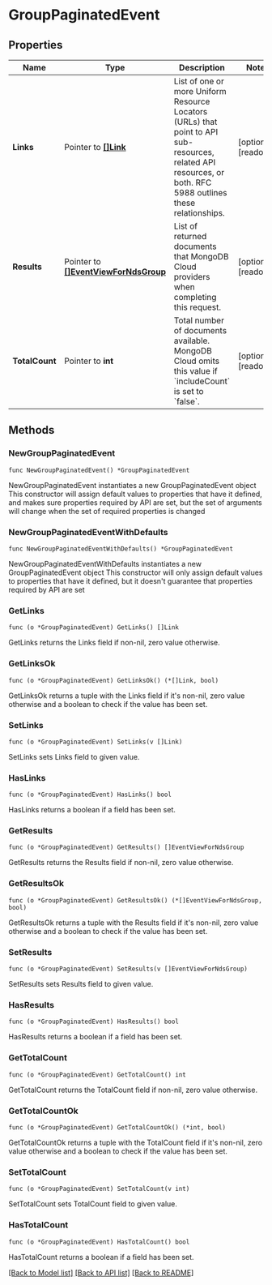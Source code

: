 # GroupPaginatedEvent

## Properties

Name | Type | Description | Notes
------------ | ------------- | ------------- | -------------
**Links** | Pointer to [**[]Link**](Link.md) | List of one or more Uniform Resource Locators (URLs) that point to API sub-resources, related API resources, or both. RFC 5988 outlines these relationships. | [optional] [readonly] 
**Results** | Pointer to [**[]EventViewForNdsGroup**](EventViewForNdsGroup.md) | List of returned documents that MongoDB Cloud providers when completing this request. | [optional] [readonly] 
**TotalCount** | Pointer to **int** | Total number of documents available. MongoDB Cloud omits this value if &#x60;includeCount&#x60; is set to &#x60;false&#x60;. | [optional] [readonly] 

## Methods

### NewGroupPaginatedEvent

`func NewGroupPaginatedEvent() *GroupPaginatedEvent`

NewGroupPaginatedEvent instantiates a new GroupPaginatedEvent object
This constructor will assign default values to properties that have it defined,
and makes sure properties required by API are set, but the set of arguments
will change when the set of required properties is changed

### NewGroupPaginatedEventWithDefaults

`func NewGroupPaginatedEventWithDefaults() *GroupPaginatedEvent`

NewGroupPaginatedEventWithDefaults instantiates a new GroupPaginatedEvent object
This constructor will only assign default values to properties that have it defined,
but it doesn't guarantee that properties required by API are set

### GetLinks

`func (o *GroupPaginatedEvent) GetLinks() []Link`

GetLinks returns the Links field if non-nil, zero value otherwise.

### GetLinksOk

`func (o *GroupPaginatedEvent) GetLinksOk() (*[]Link, bool)`

GetLinksOk returns a tuple with the Links field if it's non-nil, zero value otherwise
and a boolean to check if the value has been set.

### SetLinks

`func (o *GroupPaginatedEvent) SetLinks(v []Link)`

SetLinks sets Links field to given value.

### HasLinks

`func (o *GroupPaginatedEvent) HasLinks() bool`

HasLinks returns a boolean if a field has been set.
### GetResults

`func (o *GroupPaginatedEvent) GetResults() []EventViewForNdsGroup`

GetResults returns the Results field if non-nil, zero value otherwise.

### GetResultsOk

`func (o *GroupPaginatedEvent) GetResultsOk() (*[]EventViewForNdsGroup, bool)`

GetResultsOk returns a tuple with the Results field if it's non-nil, zero value otherwise
and a boolean to check if the value has been set.

### SetResults

`func (o *GroupPaginatedEvent) SetResults(v []EventViewForNdsGroup)`

SetResults sets Results field to given value.

### HasResults

`func (o *GroupPaginatedEvent) HasResults() bool`

HasResults returns a boolean if a field has been set.
### GetTotalCount

`func (o *GroupPaginatedEvent) GetTotalCount() int`

GetTotalCount returns the TotalCount field if non-nil, zero value otherwise.

### GetTotalCountOk

`func (o *GroupPaginatedEvent) GetTotalCountOk() (*int, bool)`

GetTotalCountOk returns a tuple with the TotalCount field if it's non-nil, zero value otherwise
and a boolean to check if the value has been set.

### SetTotalCount

`func (o *GroupPaginatedEvent) SetTotalCount(v int)`

SetTotalCount sets TotalCount field to given value.

### HasTotalCount

`func (o *GroupPaginatedEvent) HasTotalCount() bool`

HasTotalCount returns a boolean if a field has been set.

[[Back to Model list]](../README.md#documentation-for-models) [[Back to API list]](../README.md#documentation-for-api-endpoints) [[Back to README]](../README.md)



